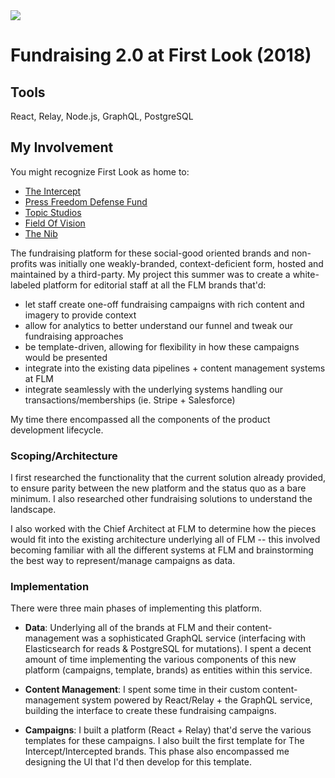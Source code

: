 

<img src="/img/work/flm.png" class="fancy" />

# Fundraising 2.0 at First Look (2018)

## Tools

React, Relay, Node.js, GraphQL, PostgreSQL

## My Involvement

You might recognize First Look as home to:
* [The Intercept](//theintercept.com)
* [Press Freedom Defense Fund](https://www.pressfreedomdefensefund.org/)
* [Topic Studios](https://www.topic.com/topic-studios)
* [Field Of Vision](https://fieldofvision.org/)
* [The Nib](https://thenib.com/)

The fundraising platform for these social-good oriented brands and non-profits was initially one weakly-branded, context-deficient form, hosted and maintained by a third-party. My project this summer was to create a white-labeled platform for editorial staff at all the FLM brands that'd:

* let staff create one-off fundraising campaigns with rich content and imagery to provide context
* allow for analytics to better understand our funnel and tweak our fundraising approaches
* be template-driven, allowing for flexibility in how these campaigns would be presented
* integrate into the existing data pipelines + content management systems at FLM
* integrate seamlessly with the underlying systems handling our transactions/memberships (ie. Stripe + Salesforce)

My time there encompassed all the components of the product development lifecycle.

### Scoping/Architecture

I first researched the functionality that the current solution already provided, to ensure parity between the new platform and the status quo as a bare minimum. I also researched other fundraising solutions to understand the landscape.

I also worked with the Chief Architect at FLM to determine how the pieces would fit into the existing architecture underlying all of FLM -- this involved becoming familiar with all the different systems at FLM and brainstorming the best way to represent/manage campaigns as data.

### Implementation

There were three main phases of implementing this platform.

* **Data**: Underlying all of the brands at FLM and their content-management was a sophisticated GraphQL service (interfacing with Elasticsearch for reads & PostgreSQL for mutations). I spent a decent amount of time implementing the various components of this new platform (campaigns, template, brands) as entities within this service.

* **Content Management**: I spent some time in their custom content-management system powered by React/Relay + the GraphQL service, building the interface to create these fundraising campaigns.

* **Campaigns**: I built a platform (React + Relay) that'd serve the various templates for these campaigns. I also built the first template for The Intercept/Intercepted brands. This phase also encompassed me designing the UI that I'd then develop for this template.
</div>



